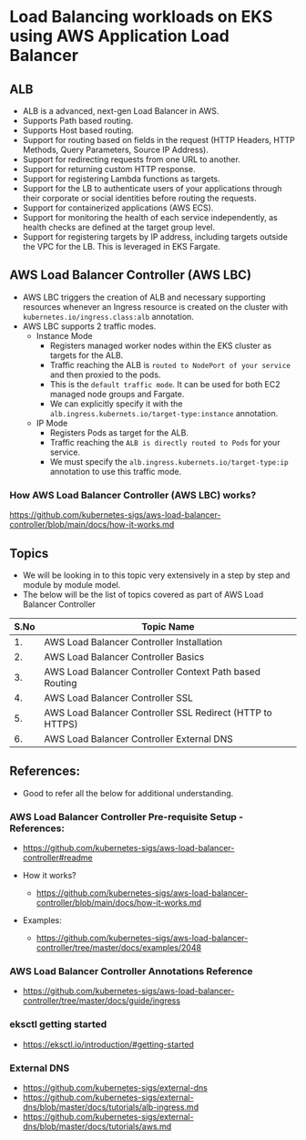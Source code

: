 # Load Balancing workloads on EKS using AWS Application Load Balancer

## ALB

- ALB is a advanced, next-gen Load Balancer in AWS.
- Supports Path based routing.
- Supports Host based routing.
- Support for routing based on fields in the request (HTTP Headers, HTTP Methods, Query Parameters, Source IP Address).
- Support for redirecting requests from one URL to another.
- Support for returning custom HTTP response.
- Support for registering Lambda functions as targets.
- Support for the LB to authenticate users of your applications through their corporate or social identities before routing the requests.
- Support for containerized applications (AWS ECS).
- Support for monitoring the health of each service independently, as health checks are defined at the target group level.
- Support for registering targets by IP address, including targets outside the VPC for the LB. This is leveraged in EKS Fargate.

## AWS Load Balancer Controller (AWS LBC)

- AWS LBC triggers the creation of ALB and necessary supporting resources whenever an Ingress resource is created on the cluster with `kubernetes.io/ingress.class:alb` annotation.
- AWS LBC supports 2 traffic modes.
  - Instance Mode
    - Registers managed worker nodes within the EKS cluster as targets for the ALB.
    - Traffic reaching the ALB is `routed to NodePort of your service` and then proxied to the pods.
    - This is the `default traffic mode`. It can be used for both EC2 managed node groups and Fargate.
    - We can explicitly specify it with the `alb.ingress.kubernets.io/target-type:instance` annotation.
  - IP Mode
    - Registers Pods as target for the ALB.
    - Traffic reaching the `ALB is directly routed to Pods` for your service.
    - We must specify the `alb.ingress.kubernets.io/target-type:ip` annotation to use this traffic mode.

### How AWS Load Balancer Controller (AWS LBC) works?

https://github.com/kubernetes-sigs/aws-load-balancer-controller/blob/main/docs/how-it-works.md

## Topics

- We will be looking in to this topic very extensively in a step by step and module by module model.
- The below will be the list of topics covered as part of AWS Load Balancer Controller

| S.No | Topic Name                                                |
| ---- | --------------------------------------------------------- |
| 1.   | AWS Load Balancer Controller Installation                 |
| 2.   | AWS Load Balancer Controller Basics                       |
| 3.   | AWS Load Balancer Controller Context Path based Routing   |
| 4.   | AWS Load Balancer Controller SSL                          |
| 5.   | AWS Load Balancer Controller SSL Redirect (HTTP to HTTPS) |
| 6.   | AWS Load Balancer Controller External DNS                 |

## References:

- Good to refer all the below for additional understanding.

### AWS Load Balancer Controller Pre-requisite Setup - References:

- https://github.com/kubernetes-sigs/aws-load-balancer-controller#readme

- How it works?
  - https://github.com/kubernetes-sigs/aws-load-balancer-controller/blob/main/docs/how-it-works.md
- Examples:
  - https://github.com/kubernetes-sigs/aws-load-balancer-controller/tree/master/docs/examples/2048

### AWS Load Balancer Controller Annotations Reference

- https://github.com/kubernetes-sigs/aws-load-balancer-controller/tree/master/docs/guide/ingress

### eksctl getting started

- https://eksctl.io/introduction/#getting-started

### External DNS

- https://github.com/kubernetes-sigs/external-dns
- https://github.com/kubernetes-sigs/external-dns/blob/master/docs/tutorials/alb-ingress.md
- https://github.com/kubernetes-sigs/external-dns/blob/master/docs/tutorials/aws.md
